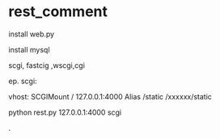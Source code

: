 rest_comment
============

install web.py

install mysql 

scgi, fastcig ,wscgi,cgi

ep. scgi:

vhost:
SCGIMount / 127.0.0.1:4000
Alias /static /xxxxxx/static

python rest.py 127.0.0.1:4000 scgi

.


